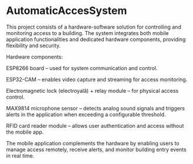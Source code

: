 # AutomaticAccesSystem
 This project consists of a hardware-software solution for controlling and monitoring access to a building. The system integrates both mobile application functionalities and dedicated hardware components, providing flexibility and security.

Hardware components:

ESP8266 board – used for system communication and control.

ESP32-CAM – enables video capture and streaming for access monitoring.

Electromagnetic lock (electroyală) + relay module – for physical access control.

MAX9814 microphone sensor – detects analog sound signals and triggers alerts in the application when exceeding a configurable threshold.

RFID card reader module – allows user authentication and access without the mobile app.

The mobile application complements the hardware by enabling users to manage access remotely, receive alerts, and monitor building entry events in real time.
